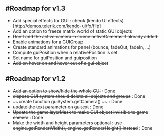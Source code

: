 #Roadmap for v1.3
----------------------

* Add special effects for GUI : check (kendo UI effects)[http://demos.telerik.com/kendo-ui/fx/flip]
* Add an option to freeze matrix world of static GUI objects
* ~~Don't add the active camera in scene.activeCameras if already added.~~
* Enable animations for a GUIGroup
* Create standard animations for panel (bounce, fadeOut, fadeIn, ...)
* Compute guiPosition when a relativePosition is set.
* Set name for guiPosition and guiposition
* ~~Add on hover on and hover out of a gui object~~

#Roadmap for v1.2
----------------------

* ~~Add an option to show/hide the whole GUI~~ : Done
* ~~dispose GUI system should delete all objects and groups~~ : Done
* ~~create function guiSystem.getCamera() ~~ : Done
* ~~update the text parameter on guitext~~ : Done
* ~~Update the game.layerMask to make GUI object invisible to game camera~~ : Done
* ~~Make the width and height parameters optional : use engine.getRenderWidth(), engine.getRenderHeight() instead~~ : Done